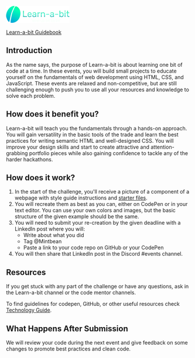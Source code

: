 <img src="../Challenge01/images/learnabit-logo.png"/>

[Learn-a-bit Guidebook](https://sites.google.com/mintbean.io/mintbean-learn-a-bit-guide/about-learn-a-bit)

## Introduction

As the name says, the purpose of Learn-a-bit is about learning one bit of code at a time.
In these events, you will build small projects to educate yourself on the fundamentals of web development using HTML, CSS, and JavaScript.
These events are relaxed and non-competitive, but are still challenging enough to push you to use all your resources and knowledge to solve each problem.

## How does it benefit you?

Learn-a-bit will teach you the fundamentals through a hands-on approach. You will gain versatility in the basic tools of the trade and learn the best practices for writing semantic HTML and well-designed CSS. You will improve your design skills and start to create attractive and attention-grabbing portfolio pieces while also gaining confidence to tackle any of the harder hackathons.

## How does it work?

1. In the start of the challenge, you'll receive a picture of a component of a webpage with style guide instructions and [starter files](./starter-guideline.md).
2. You will recreate them as best as you can, either on CodePen or in your text editor. You can use your own colors and images, but the basic structure of the given example should be the same.
3. You will need to submit your re-creation by the given deadline with a LinkedIn post where you will:
   - Write about what you did
   - Tag @Mintbean
   - Paste a link to your code repo on GitHub or your CodePen
4. You will then share that LinkedIn post in the Discord #events channel.

## Resources
If you get stuck with any part of the challenge or have any questions, ask in the Learn-a-bit channel or the code mentor channels.

To find guidelines for codepen, GitHub, or other useful resources check
[Technology Guide](./design-guideline/learnabit-technology-guide.pdf).

## What Happens After Submission
We will review your code during the next event and give feedback on some changes to promote best practices and clean code.  
